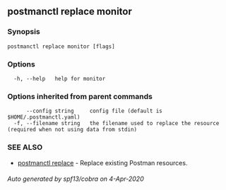 ## postmanctl replace monitor



### Synopsis



```
postmanctl replace monitor [flags]
```

### Options

```
  -h, --help   help for monitor
```

### Options inherited from parent commands

```
      --config string     config file (default is $HOME/.postmanctl.yaml)
  -f, --filename string   the filename used to replace the resource (required when not using data from stdin)
```

### SEE ALSO

* [postmanctl replace](postmanctl_replace.md)	 - Replace existing Postman resources.

###### Auto generated by spf13/cobra on 4-Apr-2020
